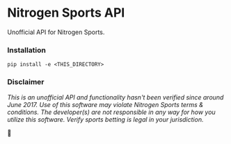 # Nitrogen Sports API
Unofficial API for Nitrogen Sports.

### Installation
```
pip install -e <THIS_DIRECTORY>
```

### Disclaimer
*This is an unofficial API and functionality hasn't been verified since around June 2017. Use of this software may violate Nitrogen Sports terms & conditions. The developer(s) are not responsible in any way for how you utilize this software. Verify sports betting is legal in your jurisdiction.*

:smoking: